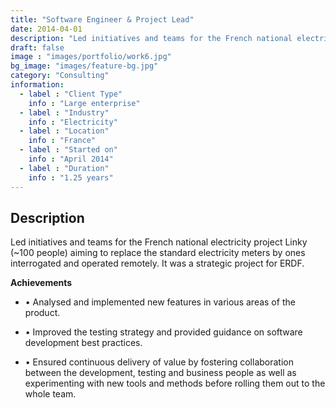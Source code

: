 ```yaml
---
title: "Software Engineer & Project Lead"
date: 2014-04-01
description: "Led initiatives and teams for the French national electricity project Linky"
draft: false
image : "images/portfolio/work6.jpg"
bg_image: "images/feature-bg.jpg"
category: "Consulting"
information:
  - label : "Client Type"
    info : "Large enterprise"
  - label : "Industry"
    info : "Electricity"  
  - label : "Location"
    info : "France"
  - label : "Started on"
    info : "April 2014"
  - label : "Duration"
    info : "1.25 years"
---
```


## Description

Led initiatives and teams for the French national electricity project Linky (~100 people) aiming to replace the standard electricity meters by ones interrogated and operated remotely. It was a strategic project for ERDF.

**Achievements**
- • Analysed and implemented new features in various areas of the product.

- • Improved the testing strategy and provided guidance on software development best practices.
- • Ensured continuous delivery of value by fostering collaboration between the development, testing and business people as well as experimenting with new tools and methods before rolling them out to the whole team.
